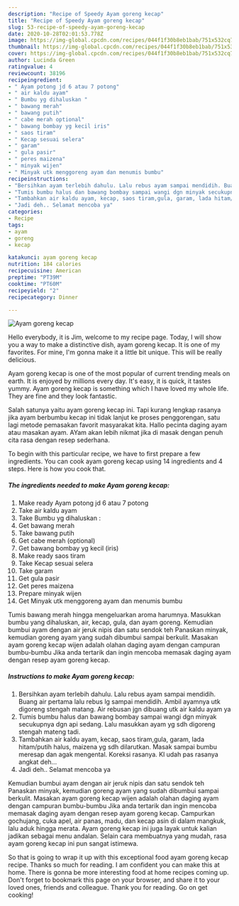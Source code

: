 ```yaml
---
description: "Recipe of Speedy Ayam goreng kecap"
title: "Recipe of Speedy Ayam goreng kecap"
slug: 53-recipe-of-speedy-ayam-goreng-kecap
date: 2020-10-28T02:01:53.778Z
image: https://img-global.cpcdn.com/recipes/044f1f30b8eb1bab/751x532cq70/ayam-goreng-kecap-foto-resep-utama.jpg
thumbnail: https://img-global.cpcdn.com/recipes/044f1f30b8eb1bab/751x532cq70/ayam-goreng-kecap-foto-resep-utama.jpg
cover: https://img-global.cpcdn.com/recipes/044f1f30b8eb1bab/751x532cq70/ayam-goreng-kecap-foto-resep-utama.jpg
author: Lucinda Green
ratingvalue: 4
reviewcount: 38196
recipeingredient:
- " Ayam potong jd 6 atau 7 potong"
- " air kaldu ayam"
- " Bumbu yg dihaluskan "
- " bawang merah"
- " bawang putih"
- " cabe merah optional"
- " bawang bombay yg kecil iris"
- " saos tiram"
- " Kecap sesuai selera"
- " garam"
- " gula pasir"
- " peres maizena"
- " minyak wijen"
- " Minyak utk menggoreng ayam dan menumis bumbu"
recipeinstructions:
- "Bersihkan ayam terlebih dahulu. Lalu rebus ayam sampai mendidih. Buang air pertama lalu rebus lg sampai mendidih. Ambil ayamnya utk digoreng stengah matang. Air rebusan jgn dibuang utk air kaldu ayam ya"
- "Tumis bumbu halus dan bawang bombay sampai wangi dgn minyak secukupnya dgn api sedang. Lalu masukkan ayam yg sdh digoreng stengah mateng tadi."
- "Tambahkan air kaldu ayam, kecap, saos tiram,gula, garam, lada hitam/putih halus, maizena yg sdh dilarutkan. Masak sampai bumbu meresap dan agak mengental. Koreksi rasanya. Kl udah pas rasanya angkat deh..."
- "Jadi deh.. Selamat mencoba ya"
categories:
- Recipe
tags:
- ayam
- goreng
- kecap

katakunci: ayam goreng kecap 
nutrition: 184 calories
recipecuisine: American
preptime: "PT39M"
cooktime: "PT60M"
recipeyield: "2"
recipecategory: Dinner

---
```



![Ayam goreng kecap](https://img-global.cpcdn.com/recipes/044f1f30b8eb1bab/751x532cq70/ayam-goreng-kecap-foto-resep-utama.jpg)

Hello everybody, it is Jim, welcome to my recipe page. Today, I will show you a way to make a distinctive dish, ayam goreng kecap. It is one of my favorites. For mine, I'm gonna make it a little bit unique. This will be really delicious.

Ayam goreng kecap is one of the most popular of current trending meals on earth. It is enjoyed by millions every day. It's easy, it is quick, it tastes yummy. Ayam goreng kecap is something which I have loved my whole life. They are fine and they look fantastic.

Salah satunya yaitu ayam goreng kecap ini. Tapi kurang lengkap rasanya jika ayam berbumbu kecap ini tidak lanjut ke proses penggorengan, satu lagi metode pemasakan favorit masyarakat kita. Hallo pecinta daging ayam atau masakan ayam. AYam akan lebih nikmat jika di masak dengan penuh cita rasa dengan resep sederhana.


To begin with this particular recipe, we have to first prepare a few ingredients. You can cook ayam goreng kecap using 14 ingredients and 4 steps. Here is how you cook that.

<!--inarticleads1-->

##### The ingredients needed to make Ayam goreng kecap:

1. Make ready  Ayam potong jd 6 atau 7 potong
1. Take  air kaldu ayam
1. Take  Bumbu yg dihaluskan :
1. Get  bawang merah
1. Take  bawang putih
1. Get  cabe merah (optional)
1. Get  bawang bombay yg kecil (iris)
1. Make ready  saos tiram
1. Take  Kecap sesuai selera
1. Take  garam
1. Get  gula pasir
1. Get  peres maizena
1. Prepare  minyak wijen
1. Get  Minyak utk menggoreng ayam dan menumis bumbu


Tumis bawang merah hingga mengeluarkan aroma harumnya. Masukkan bumbu yang dihaluskan, air, kecap, gula, dan ayam goreng. Kemudian bumbui ayam dengan air jeruk nipis dan satu sendok teh Panaskan minyak, kemudian goreng ayam yang sudah dibumbui sampai berkulit. Masakan ayam goreng kecap wijen adalah olahan daging ayam dengan campuran bumbu-bumbu Jika anda tertarik dan ingin mencoba memasak daging ayam dengan resep ayam goreng kecap. 

<!--inarticleads2-->

##### Instructions to make Ayam goreng kecap:

1. Bersihkan ayam terlebih dahulu. Lalu rebus ayam sampai mendidih. Buang air pertama lalu rebus lg sampai mendidih. Ambil ayamnya utk digoreng stengah matang. Air rebusan jgn dibuang utk air kaldu ayam ya
1. Tumis bumbu halus dan bawang bombay sampai wangi dgn minyak secukupnya dgn api sedang. Lalu masukkan ayam yg sdh digoreng stengah mateng tadi.
1. Tambahkan air kaldu ayam, kecap, saos tiram,gula, garam, lada hitam/putih halus, maizena yg sdh dilarutkan. Masak sampai bumbu meresap dan agak mengental. Koreksi rasanya. Kl udah pas rasanya angkat deh...
1. Jadi deh.. Selamat mencoba ya


Kemudian bumbui ayam dengan air jeruk nipis dan satu sendok teh Panaskan minyak, kemudian goreng ayam yang sudah dibumbui sampai berkulit. Masakan ayam goreng kecap wijen adalah olahan daging ayam dengan campuran bumbu-bumbu Jika anda tertarik dan ingin mencoba memasak daging ayam dengan resep ayam goreng kecap. Campurkan gochujang, cuka apel, air panas, madu, dan kecap asin di dalam mangkuk, lalu aduk hingga merata. Ayam goreng kecap ini juga layak untuk kalian jadikan sebagai menu andalan. Selain cara membuatnya yang mudah, rasa ayam goreng kecap ini pun sangat istimewa. 

So that is going to wrap it up with this exceptional food ayam goreng kecap recipe. Thanks so much for reading. I am confident you can make this at home. There is gonna be more interesting food at home recipes coming up. Don't forget to bookmark this page on your browser, and share it to your loved ones, friends and colleague. Thank you for reading. Go on get cooking!
